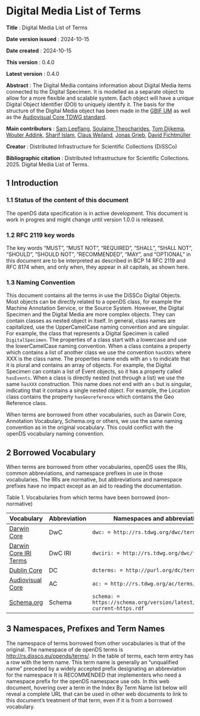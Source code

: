 # Digital Media List of Terms 

**Title**
: Digital Media List of Terms

**Date version issued**
: 2024-10-15

**Date created**
: 2024-10-15

**This version**
: 0.4.0

**Latest version**
: 0.4.0

**Abstract**
: The Digital Media contains information about Digital Media items connected to the Digital Specimen.
It is modelled as a separate object to allow for a more flexible and scalable system.
Each object will have a unique Digital Object Identifier (DOI) to uniquely identify it.
The basis for the structure of the Digital Media object has been made in the [GBIF UM](https://www.gbif.org/composition/HjlTr705BctcnaZkcjRJq/gbif-new-data-model) as well as the [Audiovisual Core TDWG standard](https://ac.tdwg.org/termlist/).


**Main contributors**
: [Sam Leeflang](https://orcid.org/0000-0002-5669-2769), [Soulaine Theocharides](https://orcid.org/0000-0001-7573-4330), [Tom Dijkema](https://orcid.org/0000-0001-9790-9277), [Wouter Addink](https://orcid.org/0000-0002-3090-1761), [Sharif Islam](https://orcid.org/0000-0001-8050-0299), [Claus Weiland](https://orcid.org/0000-0003-0351-6523), [Jonas Grieb](https://orcid.org/0000-0002-8876-1722), [David Fichtmüller](https://orcid.org/0000-0002-0829-5849)

**Creator**
: Distributed Infrastructure for Scientific Collections (DiSSCo)

**Bibliographic citation**
: Distributed Infrastructure for Scientific Collections. 2025. Digital Media List of Terms.

## 1 Introduction <span id="1-introduction"></span>

### 1.1 Status of the content of this document <span id="11-status-of-the-content-of-this-document"></span>

The openDS data specification is in active development.
This document is work in progres and might change until version 1.0.0 is released.

### 1.2 RFC 2119 key words <span id="12-rfc-2119-key-words"></span>

The key words “MUST”, “MUST NOT”, “REQUIRED”, “SHALL”, “SHALL NOT”, “SHOULD”, “SHOULD NOT”, “RECOMMENDED”, “MAY”, and
“OPTIONAL” in this document are to be interpreted as described in BCP 14 RFC 2119 and RFC 8174 when, and only when, they
appear in all capitals, as shown here.

### 1.3 Naming Convention <span id="13-categories-of-terms"></span>

This document contains all the terms in use the DiSSCo Digital Objects.
Most objects can be directly related to a openDS class, for example the Machine Annotation Service, or the Source System.
However, the Digital Specimen and the Digital Media are more complex objects.
They can contain classes as nested object in itself.
In general, class names are capitalized, use the UpperCamelCase naming convention and are singular.
For example, the class that represents a Digital Specimen is called `DigitalSpecimen`.
The properties of a class start with a lowercase and use the lowerCamelCase naming convention.
When a class contains a property which contains a list of another class we use the convention `hasXXXs` where XXX is the class name.
The properties name ends with an `s` to indicate that it is plural and contains an array of objects.
For example, the Digital Specimen can contain a list of Event objects, so it has a property called `hasEvents`.
When a class is directly nested (not through a list) we use the same `hasXXX` construction.
This name does not end with an `s` but is singular, indicating that it contains a single nested object.
For example, the Location class contains the property `hasGeoreference` which contains the Geo Reference class.  

When terms are borrowed from other vocabularies, such as Darwin Core, Annotation Vocabulary, Schema.org or others, we
use the same naming convention as in the original vocabulary.
This could conflict with the openDS vocabulary naming convention.

## 2 Borrowed Vocabulary <span id="2-borrowed-vocabulary"></span>

When terms are borrowed from other vocabularies, openDS uses the IRIs, common abbreviations, and namespace prefixes in
use in those vocabularies. The IRIs are normative, but abbreviations and namespace prefixes have no impact except as an
aid to reading the documentation.

Table 1. Vocabularies from which terms have been borrowed (non-normative)

| Vocabulary                                                 | Abbreviation | Namespaces and abbreviations                                               |
|------------------------------------------------------------|--------------|----------------------------------------------------------------------------|
| [Darwin Core](https://dwc.tdwg.org/terms/)                 | DwC          | `dwc: = http://rs.tdwg.org/dwc/terms/`                                     |    
| [Darwin Core IRI Terms](https://dwc.tdwg.org/terms/)       | DwC IRI      | `dwciri: = http://rs.tdwg.org/dwc/terms/`                                  |                              
| [Dublin Core](http://dublincore.org/documents/dcmi-terms/) | DC           | `dcterms: = http://purl.org/dc/terms/`                                     |
| [Audiovisual Core](https://ac.tdwg.org/termlist/)          | AC           | `ac: = http://rs.tdwg.org/ac/terms/`                                       |
| [Schema.org](https://schema.org/)                                | Schema       | `schema: =  https://schema.org/version/latest/schemaorg-current-https.rdf` |

## 3 Namespaces, Prefixes and Term Names <span id="3-namespace-prefixes-term-names"></span>

The namespace of terms borrowed from other vocabularies is that of the original.
The namespace of de openDS terms is http://rs.dissco.eu/opends/terms/. In the table of terms, each term entry has a row
with the term name.
This term name is generally an “unqualified name” preceded by a widely accepted prefix designating an abbreviation for
the namespace It is RECOMMENDED that implementers who need a namespace prefix for the openDS namespace use ods.
In this web document, hovering over a term in the Index By Term Name list below will reveal a complete URL that can be
used in other web documents to link to this document’s treatment of that term, even if it is from a borrowed vocabulary. 
